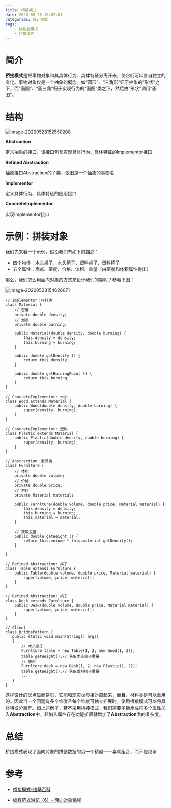 ```yaml
---
title: 桥接模式
date: 2020-05-28 15:07:01
categories: 设计模式
tags:
	- 结构型模式
	- 桥接模式
---
```




# 简介

**桥接模式**是把事物对象和其具体行为、具体特征分离开来，使它们可以各自独立的变化。事物对象仅是一个抽象的概念。如“圆形”、“三角形”归于抽象的“形状”之下，而“画圆”、“画三角”归于实现行为的“画图”类之下，然后由“形状”调用“画图”。



# 结构

![image-20200528152550208](https://yuanchangjian.github.io/cloudImage/images/20200528171528.png)



**Abstraction**

定义抽象的接口，该接口包含实现具体行为、具体特征的Implementor接口

**Refined Abstraction**

抽象接口Abstraction的子类，依旧是一个抽象的事物名

**Implementor**

定义具体行为、具体特征的应用接口

**ConcreteImplementor**

实现Implementor接口

<!-- more -->

# 示例：拼装对象

我们先来看一个示例，假设我们有如下的描述：

* 四个物体：木头桌子、木头椅子、塑料桌子、塑料椅子
* 五个属性：燃点、密度、价格、体积、重量（由密度和体积属性得出）

那么，我们怎么用面向对象的方式来设计我们的类呢？参看下图：

![image-20200528154626071](https://yuanchangjian.github.io/cloudImage/images/20200528171535.png)

```
// Implementor：材料类
class Material {
    // 密度
    private double density;
    // 燃点
    private double burning;
    
    public Material(double density, double burning) { 
        this.density = density; 
        this.burning = burning; 
    } 
    
	public double getDensity () {
        return this.density;
    }
    
    public double getBurningPoint () {
        return this.burning;
    }
}

// ConcreteImplementor: 木头
class Wood extends Material {
    public Wood(double density, double burning) { 
        super(density, burning); 
    }
}

// ConcreteImplementor: 塑料
class Plastic extends Material {
    public Plastic(double density, double burning) { 
        super(density, burning); 
    }
}

// Abstraction：家具类
class Furnlture {
    // 体积
    private double volume;
    // 价格
    private double price;
    // 材料
    private Material material;
    
    public Furnlture(double volume, double price, Material material) {
        this.density = density;
        this.burning = burning;         
        this.material = material;
    }
    
    // 获取重量
    public double getWeight () {
        return this.volume * this.material.getDensity();
    }
    ...
}

// Refined Abstraction: 桌子
class Table extends Furnlture {
    public Table(double volume, double price, Material material) { 
        super(volume, price, material); 
    }
}

// Refined Abstraction: 桌子
class Desk extends Furnlture {
    public Desk(double volume, double price, Material material) { 
        super(volume, price, material); 
    }
}

// Client
class BridgePattern {
   public static void main(String[] args)
   {
       // 木头桌子
       Furnlture table = new Table(1, 2, new Wood(1, 2));
       table.getWeight();// 获取木头桌子重量
       // 塑料
       Furnlture desk = new Desk(1, 2, new Plastic(1, 2));
       table.getWeight();// 获取塑料椅子重量
       ...
   }
}
```

这样设计的优点显而易见，它能和现实世界相对应起来，而且，材料类是可以重用的。因此当一个问题有多个维度且每个维度可独立扩展时，使用桥接模式可以将具体特征分离开。如上述例子，若不采用桥接模式，我们需要多继承或将多个属性加入**Abstraction**中，若加入属性存在功能扩展就增加了**Abstraction**类的复杂度。

# 总结

桥接模式表现了面向对象的拼装数据的另一个精髓——喜欢组合，而不是继承



# 参考

* [桥接模式-维基百科](https://zh.wikipedia.org/wiki/%E6%A9%8B%E6%8E%A5%E6%A8%A1%E5%BC%8F)

* [编程范式游记（6）- 面向对象编程](https://time.geekbang.org/column/article/2729)

